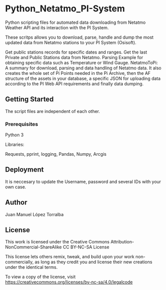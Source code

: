 # Python_Netatmo_PI-System
Python scripting files for automated data downloading from Netatmo Weather API and its interaction with the PI System.

These scritps allows you to download, parse, handle and dump the most updated data from Netatmo stations to your PI System (Osisoft).

Get public stations records for specific dates and ranges.
Get the last Private and Public Stations data from Netatmo.
Parsing Example for obtaining specific data such as Temperature or Wind Gauge.
NetatmoToPi: A summary for download, parsing and data handling of Netatmo data. It also creates the whole set of Pi Points needed 
in the Pi Archive, then the AF structure of the assets in your database, a specific JSON for uploading data according to the PI Web
API requirements and finally data dumping.

## Getting Started

The script files are independent of each other.

### Prerequisites

Python 3

Libraries: 

Requests, pprint, logging, Pandas, Numpy, Arcgis

## Deployment

It is neccesary to update the Username, password and several IDs with your own case.

## Author

Juan Manuel López Torralba

## License

This work is licensed under the Creative Commons Attribution-NonCommercial-ShareAlike CC BY-NC-SA License

This license lets others remix, tweak, and build upon your work non-commercially, as long as they credit you and license their new creations under the identical terms.

To view a copy of the license, visit https://creativecommons.org/licenses/by-nc-sa/4.0/legalcode

